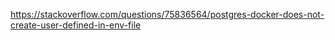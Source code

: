 https://stackoverflow.com/questions/75836564/postgres-docker-does-not-create-user-defined-in-env-file